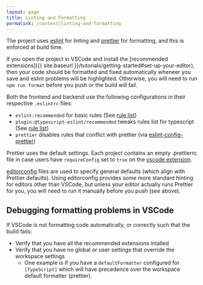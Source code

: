 ```yaml
---
layout: page
title: Linting and Formatting
permalink: /context/linting-and-formatting
---
```


The project uses [eslint](https://eslint.org/) for linting and [prettier](https://prettier.io/) for formatting, and this is enforced at build time.

If you open the project in VSCode and install the [recommended extensions]({{ site.baseurl }}/tutorials/getting-started#set-up-your-editor), then your code should be formatted and fixed automatically wheneer you save and eslint problems will be highlighted. Otherwise, you will need to run `npm run format` before you push or the build will fail.

Both the frontend and backend use the following configurations in their respective `.eslintrc` files:

- `eslint:recommended` for basic rules (See [rule list](https://eslint.org/docs/rules/))
- `plugin:@typescript-eslint/recommended` tweaks rules list for typescript (See [rule list](https://github.com/typescript-eslint/typescript-eslint/blob/main/packages/eslint-plugin/src/configs/eslint-recommended.ts))
- `prettier` disables rules that conflict with prettier (via [eslint-config-prettier](https://github.com/prettier/eslint-config-prettier))

Prettier uses the default settings. Each project contains an empty .prettierrc file in case users have `requireConfig` set to `true` on the [vscode extension](https://marketplace.visualstudio.com/items?itemName=esbenp.prettier-vscode).

[editorconfig](https://editorconfig.org/) files are used to specify general defaults (which align with Prettier defaults). Using editorconfig provides some more standard hinting for editors other than VSCode, but unless your editor actually runs Prettier for you, you will need to run it manually before you push (see above).

## Debugging formatting problems in VSCode

If VSCode is not formatting code automatically, or correctly such that the build fails:

- Verify that you have all the recommended extensions intalled
- Verify that you have no global or user settings that override the workspace settings
  - One example is if you have a `defaultFormatter` configured for `[TypeScript]` which will have precedence over the workspace default formatter (prettier).
